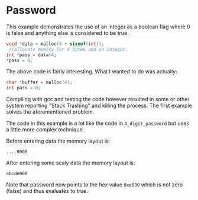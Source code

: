 # Password

This example demonstrates the use of an integer as a boolean flag where 0 is false and anything else is considered to be true.

````c
void *data = malloc(4 + sizeof(int));
 //allocate memory for 4 bytes and an integer.
int *pass = data+4;
*pass = 0;
````

The above code is fairly interesting. What I wanted to do was actually:

````c
char *buffer = malloc(4);
int pass = 0;
````

Compiling with gcc and testing the code however resulted in some or other system reporting "Stack Trashing" and killing the process.
The first example solves the aforementioned problem.

The code in this example is a lot like the code in ``4_digit_password`` but uses a little more complex technique.

Before entering data the memory layout is:
````
....0000
````
After entering some scaly data the memory layout is:
````
abcde000
````
Note that password now points to the hex value ``0xe000`` which is not zero (false) and thus evaluates to true.
